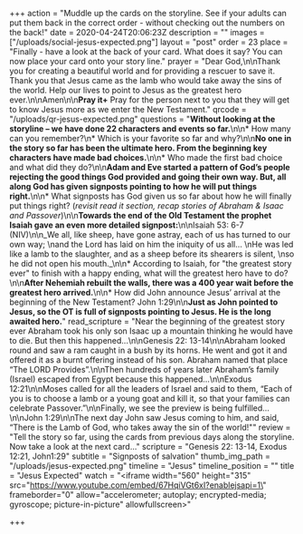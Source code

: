 +++
action = "Muddle up the cards on the storyline. See if your adults can put them back in the correct order - without checking out the numbers on the back!"
date = 2020-04-24T20:06:23Z
description = ""
images = ["/uploads/social-jesus-expected.png"]
layout = "post"
order = 23
place = "Finally - have a look at the back of your card. What does it say? You can now place your card onto your story line."
prayer = "Dear God,\n\nThank you for creating a beautiful world and for providing a rescuer to save it. Thank you that Jesus came as the lamb who would take away the sins of the world. Help our lives to point to Jesus as the greatest hero ever.\n\nAmen\n\n**Pray it+**    Pray for the person next to you that they will get to know Jesus more as we enter the New Testament."
qrcode = "/uploads/qr-jesus-expected.png"
questions = "**Without looking at the storyline – we have done 22 characters and events so far.**\n\n* How many can you remember?\n* Which is your favorite so far and why?\n\n**No one in the story so far has been the ultimate hero. From the beginning key characters have made bad choices.**\n\n* Who made the first bad choice and what did they do?\n\n**Adam and Eve started a pattern of God’s people rejecting the good things God provided and going their own way. But, all along God has given signposts pointing to how he will put things right.**\n\n* What signposts has God given us so far about how he will finally put things right? (_revisit read it section, recap stories of Abraham & Isaac and Passover_)\n\n**Towards the end of the Old Testament the prophet Isaiah gave an even more detailed signpost:**\n\nIsaiah 53: 6-7 (NIV)\n\n_We all, like sheep, have gone astray, each of us has turned to our own way;  \nand the Lord has laid on him the iniquity of us all…  \nHe was led like a lamb to the slaughter, and as a sheep before its shearers is silent,  \nso he did not open his mouth._\n\n* According to Isaiah, for \"the greatest story ever\" to finish with a happy ending, what will the greatest hero have to do?\n\n**After Nehemiah rebuilt the walls, there was a 400 year wait before the greatest hero arrived.**\n\n* How did John announce Jesus’ arrival at the beginning of the New Testament? John 1:29\n\n**Just as John pointed to Jesus, so the OT is full of signposts pointing to Jesus. He is the long awaited hero.**"
read_scripture = "Near the beginning of the greatest story ever Abraham took his only son Isaac up a mountain thinking he would have to die. But then this happened…\n\nGenesis 22: 13-14\n\nAbraham looked round and saw a ram caught in a bush by its horns. He went and got it and offered it as a burnt offering instead of his son. Abraham named that place “The LORD Provides”.\n\nThen hundreds of years later Abraham’s family (Israel) escaped from Egypt because this happened…\n\nExodus 12:21\n\nMoses called for all the leaders of Israel and said to them, “Each of you is to choose a lamb or a young goat and kill it, so that your families can celebrate Passover.”\n\nFinally, we see the preview is being fulfilled…\n\nJohn 1:29\n\nThe next day John saw Jesus coming to him, and said, “There is the Lamb of God, who takes away the sin of the world!\""
review = "Tell the story so far, using the cards from previous days along the storyline. Now take a look at the next card…"
scripture = "Genesis 22: 13-14,  Exodus 12:21,  John1:29"
subtitle = "Signposts of salvation"
thumb_img_path = "/uploads/jesus-expected.png"
timeline = "Jesus"
timeline_position = ""
title = "Jesus Expected"
watch = "<iframe width=\"560\" height=\"315\" src=\"https://www.youtube.com/embed/67HqiVGt6xI?enablejsapi=1\" frameborder=\"0\" allow=\"accelerometer; autoplay; encrypted-media; gyroscope; picture-in-picture\" allowfullscreen></iframe>"

+++
